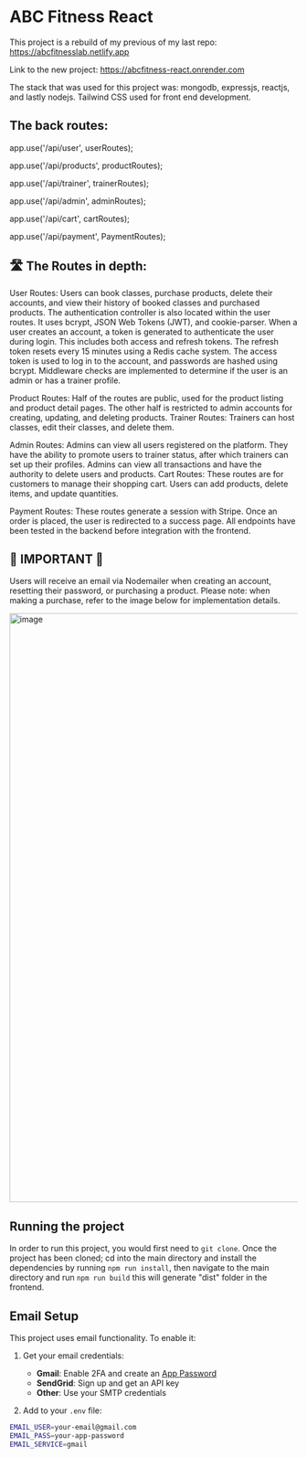 # ABC Fitness React

This project is a rebuild of my previous of my last repo: https://abcfitnesslab.netlify.app

Link to the new project: https://abcfitness-react.onrender.com

The stack that was used for this project was: mongodb, expressjs, reactjs, and lastly nodejs.
Tailwind CSS used for front end development. 


## The back routes:

  app.use('/api/user', userRoutes);

  app.use('/api/products', productRoutes);

  app.use('/api/trainer', trainerRoutes);

  app.use('/api/admin', adminRoutes);

  app.use('/api/cart', cartRoutes);
  
  app.use('/api/payment', PaymentRoutes);

## 🛣️ The Routes in depth: 
 
   User Routes: Users can book classes, purchase products, delete their accounts, and view their history of booked classes and purchased products. The authentication controller is also located within the user routes. It uses bcrypt, JSON Web Tokens (JWT), and cookie-parser. When a user creates an account, a token is generated to authenticate the user during login. This includes both access and refresh tokens. The refresh token resets every 15 minutes using a Redis cache system. The access token is used to log in to the account, and passwords are hashed using bcrypt. Middleware checks are implemented to determine if the user is an admin or has a trainer profile.

  Product Routes: Half of the routes are public, used for the product listing and product detail pages. The other half is restricted to admin accounts for creating, updating, and deleting products.
Trainer Routes: Trainers can host classes, edit their classes, and delete them.

  Admin Routes: Admins can view all users registered on the platform. They have the ability to promote users to trainer status, after which trainers can set up their profiles. Admins can view all transactions and have the authority to delete users and products.
Cart Routes: These routes are for customers to manage their shopping cart. Users can add products, delete items, and update quantities.

  Payment Routes: These routes generate a session with Stripe. Once an order is placed, the user is redirected to a success page.
All endpoints have been tested in the backend before integration with the frontend.

## 🚨 IMPORTANT 🚨

Users will receive an email via Nodemailer when creating an account, resetting their password, or purchasing a product. Please note: when making a purchase, refer to the image below for implementation details.

<img width="1385" height="1031" alt="image" src="https://github.com/user-attachments/assets/96400446-bc98-48ff-9427-f9cf844bf5f3" />

## Running the project 
In order to run this project, you would first need to ```git clone```. Once the project has been cloned; cd into the main directory and install the dependencies by running ```npm run install```, then navigate to the main directory and run ```npm run build``` this will generate "dist" folder in the frontend. 

## Email Setup

This project uses email functionality. To enable it:

1. Get your email credentials:
   - **Gmail**: Enable 2FA and create an [App Password](https://support.google.com/accounts/answer/185833)
   - **SendGrid**: Sign up and get an API key
   - **Other**: Use your SMTP credentials

2. Add to your `.env` file:
```bash
EMAIL_USER=your-email@gmail.com
EMAIL_PASS=your-app-password
EMAIL_SERVICE=gmail 
```
